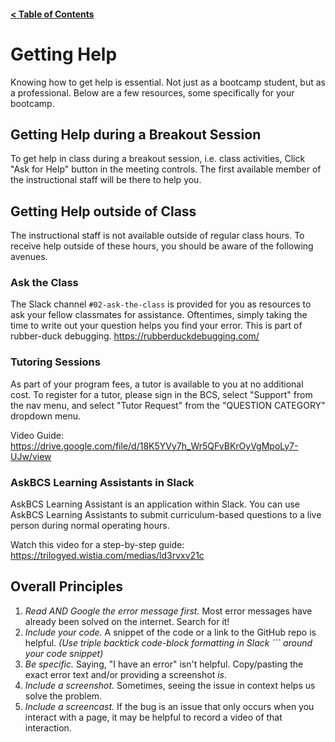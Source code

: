 #### [< Table of Contents](README.md)

# Getting Help

Knowing how to get help is essential. Not just as a bootcamp student, but as a professional. Below are a few resources, some specifically for your bootcamp.

## Getting Help during a Breakout Session

To get help in class during a breakout session, i.e. class activities, Click "Ask for Help" button in the meeting controls. The first available member of the instructional staff will be there to help you.

## Getting Help outside of Class

The instructional staff is not available outside of regular class hours. To receive help outside of these hours, you should be aware of the following avenues.

### Ask the Class

The Slack channel `#02-ask-the-class` is provided for you as resources to ask your fellow classmates for assistance. Oftentimes, simply taking the time to write out your question helps you find your error. This is part of rubber-duck debugging. https://rubberduckdebugging.com/

### Tutoring Sessions

As part of your program fees, a tutor is available to you at no additional cost. To register for a tutor, please sign in the BCS, select "Support" from the nav menu, and select "Tutor Request" from the "QUESTION CATEGORY" dropdown menu.

Video Guide: https://drive.google.com/file/d/18K5YVy7h_Wr5QFvBKrOyVgMpoLy7-UJw/view

### AskBCS Learning Assistants in Slack

AskBCS Learning Assistant is an application within Slack. You can use AskBCS Learning Assistants to submit curriculum-based questions to a live person during normal operating hours.

Watch this video for a step-by-step guide: https://trilogyed.wistia.com/medias/ld3rvxv21c

## Overall Principles

1. _Read AND Google the error message first._ Most error messages have already been solved on the internet. Search for it!
1. _Include your code._ A snippet of the code or a link to the GitHub repo is helpful. _(Use triple backtick code-block formatting in Slack ``` around your code snippet)_
1. _Be specific._ Saying, "I have an error" isn't helpful. Copy/pasting the exact error text and/or providing a screenshot _is_.
1. _Include a screenshot._ Sometimes, seeing the issue in context helps us solve the problem.
1. _Include a screencast._ If the bug is an issue that only occurs when you interact with a page, it may be helpful to record a video of that interaction.
